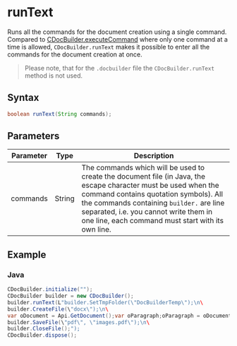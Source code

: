 # runText

Runs all the commands for the document creation using a single command. Compared to [CDocBuilder.executeCommand](./executeCommand.md) where only one command at a time is allowed, `CDocBuilder.runText` makes it possible to enter all the commands for the document creation at once.

> Please note, that for the `.docbuilder` file the `CDocBuilder.runText` method is not used.

## Syntax

```java
boolean runText(String commands);
```

## Parameters

| Parameter | Type   | Description                                           |
| --------- | ------ | ----------------------------------------------------- |
| commands     | String | The commands which will be used to create the document file (in Java, the escape character must be used when the command contains quotation symbols). All the commands containing `builder.` are line separated, i.e. you cannot write them in one line, each command must start with its own line. |

## Example

### Java

``` java
CDocBuilder.initialize("");
CDocBuilder builder = new CDocBuilder();
builder.runText(L"builder.SetTmpFolder(\"DocBuilderTemp\");\n\
builder.CreateFile(\"docx\");\n\
var oDocument = Api.GetDocument();var oParagraph;oParagraph = oDocument.GetElement(0);oParagraph.SetJc(\"center\");oParagraph.AddText(\"Center\");\n\
builder.SaveFile(\"pdf\", \"images.pdf\");\n\
builder.CloseFile();");
CDocBuilder.dispose();
```
